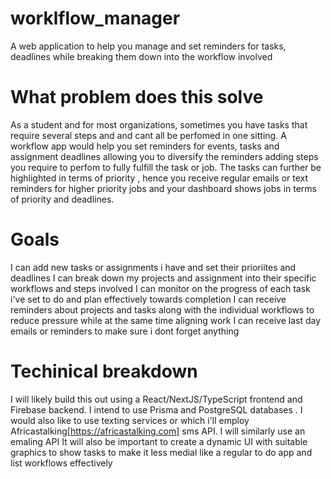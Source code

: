 # worklflow_manager
A web application to help you manage and set reminders for tasks, deadlines while breaking them down into the workflow involved

# What problem does this solve
As a student and for most organizations, sometimes you have tasks that require several steps and
and cant all be perfomed in one sitting. A workflow app would help you set reminders for events, tasks and assignment 
deadlines allowing you to diversify the reminders adding steps you require to perfom to fully fulfill the task or job.
The tasks can further be highlighted in terms of priority , hence you receive regular emails or text reminders for higher priority jobs and your dashboard shows jobs in terms of priority and deadlines.

# Goals
I can add new tasks or assignments i have and set their prioriites and deadlines
I can break down my projects and assignment into their specific workflows and steps involved
I can monitor on the progress of each task i've set to do and plan effectively towards completion
I can receive reminders about projects and tasks along with the individual workflows to reduce pressure while at the same time aligning work
I can receive last day emails or reminders to make sure i dont forget anything

# Techinical breakdown
I will likely build this out using a React/NextJS/TypeScript frontend and Firebase backend. I intend to use Prisma and PostgreSQL databases .
I would also like to use texting services or which i'll employ Africastalking[https://africastalking.com] sms API. 
I will similarly use an emaling API
It will also be important to create a dynamic UI with suitable graphics to show tasks to make it less medial like a regular to do app and list workflows effectively

